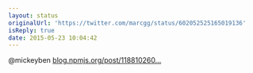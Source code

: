 ```yaml
---
layout: status
originalUrl: 'https://twitter.com/marcgg/status/602052525165019136'
isReply: true
date: 2015-05-23 10:04:42
---
```


@mickeyben [blog.npmjs.org/post/118810260…](http://blog.npmjs.org/post/118810260230/building-a-simple-command-line-tool-with-npm)
